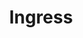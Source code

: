 ---
title: "Ingress"
description: "External access management"
weight: 4
banner: "98e16360-a366-4b78-8e0a-031da07fdacb/images/ingress.png"
tags: [kubernetes,ingress]
categories: [kubernetes]
level: [introductory]
---